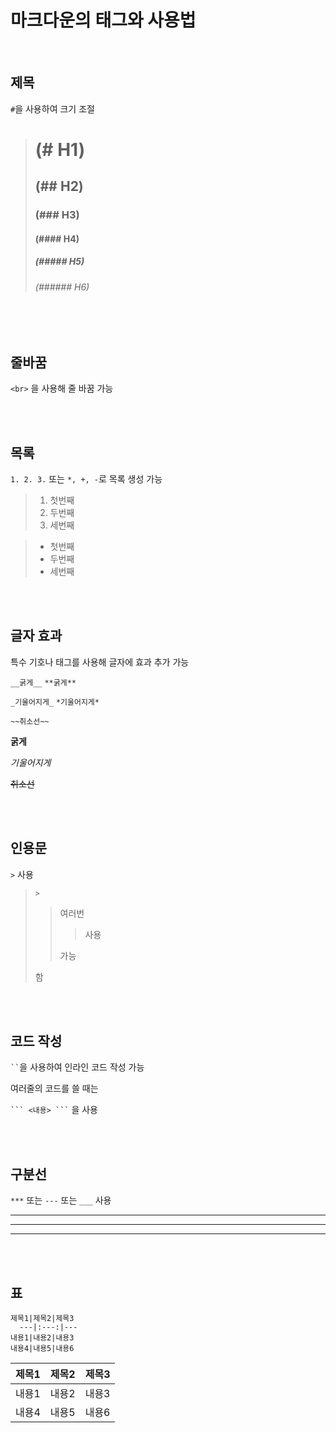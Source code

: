 # 마크다운의 태그와 사용법

<br>

## 제목

`#`을 사용하여 크기 조절

> # (# H1)
> ## (## H2)
> ### (### H3)
> #### (#### H4)
> ##### (##### H5)
> ###### (###### H6)

<br><br>

## 줄바꿈

`<br>` 을 사용해 줄 바꿈 가능

<br><br>

## 목록

`1. 2. 3.` 또는 `*, +, -`로 목록 생성 가능

> 1. 첫번째
> 2. 두번째
> 3. 세번째

> + 첫번째
> + 두번째
> + 세번째

<br><br>

## 글자 효과

특수 기호나 태그를 사용해 글자에 효과 추가 가능

`__굵게__` `**굵게**`

`_기울어지게_` `*기울어지게*`

`~~취소선~~`

**굵게**

*기울어지게*

~~취소선~~

<br><br>

## 인용문

`>` 사용

> `>`
>>
>> 여러번
>>
>>> 사용
>>
>> 가능
>> 
> 함

<br><br>

## 코드 작성

` `` `을 사용하여 인라인 코드 작성 가능

여러줄의 코드를 쓸 때는

` ``` <내용> ``` ` 을 사용

<br><br>

## 구분선

`***` 또는 `---` 또는 `___` 사용

***

---

___

<br><br>

## 표

```
제목1|제목2|제목3
  ---|:---:|---
내용1|내용2|내용3
내용4|내용5|내용6
```

제목1|제목2|제목3
 ---|:---:|---:
내용1|내용2|내용3
내용4|내용5|내용6

